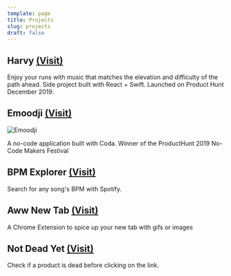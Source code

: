 ```yaml
---
template: page
title: Projects
slug: projects
draft: false
---
```

## Harvy [(Visit)](https://harvy.app)

Enjoy your runs with music that matches the elevation and difficulty of the path ahead. Side project built with React + Swift. Launched on Product Hunt December 2019.

## Emoodji [(Visit)](https://coda.io/d/Emoodji_d2tRkelpm2c/_suusf)

![](/media/Emoodji.png "Emoodji")


A no-code application built with Coda. Winner of the ProductHunt 2019 No-Code Makers Festival

## BPM Explorer [(Visit)](https://bpm.harvy.app/)

Search for any song's BPM with Spotify.

## Aww New Tab [(Visit)](https://chrome.google.com/webstore/detail/aww-new-tab/imjpmelkeecfmlnnbobmneokhnamegpd)

A Chrome Extension to spice up your new tab with gifs or images

## Not Dead Yet [(Visit)](https://chrome.google.com/webstore/detail/not-dead-yet/cemlmfgclebhbiphkabobhgbhgpnhbdc)

Check if a product is dead before clicking on the link.
